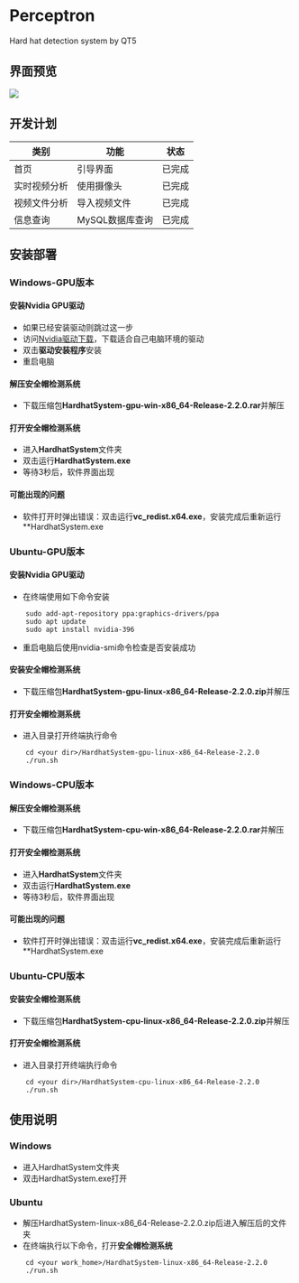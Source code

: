 # Perceptron

Hard hat detection system by QT5

## 界面预览

![](https://i.imgur.com/QTSsLwo.png)

## 开发计划

类别|功能|状态
---|---|---
首页|引导界面|已完成
实时视频分析|使用摄像头|已完成
视频文件分析|导入视频文件|已完成
信息查询|MySQL数据库查询|已完成


## 安装部署

### Windows-GPU版本

#### 安装Nvidia GPU驱动

- 如果已经安装驱动则跳过这一步
- 访问[Nvidia驱动下载](https://www.nvidia.com/Download/index.aspx?lang=cn)，下载适合自己电脑环境的驱动
- 双击**驱动安装程序**安装
- 重启电脑

#### 解压安全帽检测系统

- 下载压缩包**HardhatSystem-gpu-win-x86_64-Release-2.2.0.rar**并解压

#### 打开安全帽检测系统

- 进入**HardhatSystem**文件夹
- 双击运行**HardhatSystem.exe**
- 等待3秒后，软件界面出现

#### 可能出现的问题

- 软件打开时弹出错误：双击运行**vc_redist.x64.exe**，安装完成后重新运行**HardhatSystem.exe

### Ubuntu-GPU版本

#### 安装Nvidia GPU驱动
- 在终端使用如下命令安装
```shell
    sudo add-apt-repository ppa:graphics-drivers/ppa
    sudo apt update
    sudo apt install nvidia-396
```
- 重启电脑后使用nvidia-smi命令检查是否安装成功

#### 安装安全帽检测系统
- 下载压缩包**HardhatSystem-gpu-linux-x86_64-Release-2.2.0.zip**并解压

#### 打开安全帽检测系统
- 进入目录打开终端执行命令
```shell
    cd <your dir>/HardhatSystem-gpu-linux-x86_64-Release-2.2.0
    ./run.sh
```

### Windows-CPU版本

#### 解压安全帽检测系统

- 下载压缩包**HardhatSystem-cpu-win-x86_64-Release-2.2.0.rar**并解压

#### 打开安全帽检测系统

- 进入**HardhatSystem**文件夹
- 双击运行**HardhatSystem.exe**
- 等待3秒后，软件界面出现

#### 可能出现的问题

- 软件打开时弹出错误：双击运行**vc_redist.x64.exe**，安装完成后重新运行**HardhatSystem.exe

### Ubuntu-CPU版本

#### 安装安全帽检测系统
- 下载压缩包**HardhatSystem-cpu-linux-x86_64-Release-2.2.0.zip**并解压

#### 打开安全帽检测系统
- 进入目录打开终端执行命令
```shell
    cd <your dir>/HardhatSystem-cpu-linux-x86_64-Release-2.2.0
    ./run.sh
```

## 使用说明

### Windows
- 进入HardhatSystem文件夹
- 双击HardhatSystem.exe打开

### Ubuntu
- 解压HardhatSystem-linux-x86_64-Release-2.2.0.zip后进入解压后的文件夹
- 在终端执行以下命令，打开**安全帽检测系统**
```shell
    cd <your work_home>/HardhatSystem-linux-x86_64-Release-2.2.0
    ./run.sh
```
